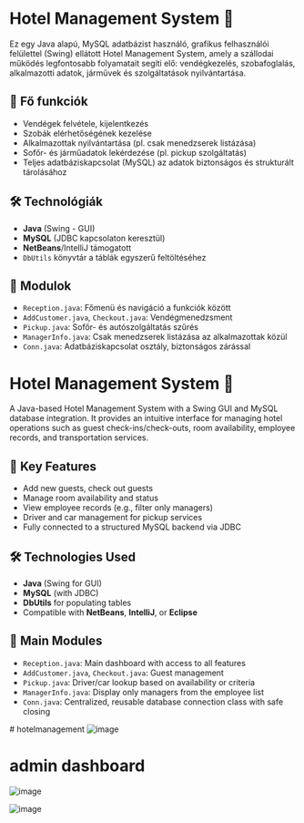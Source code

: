 # Hotel Management System 🏨

Ez egy Java alapú, MySQL adatbázist használó, grafikus felhasználói felülettel (Swing) ellátott Hotel Management System, amely a szállodai működés legfontosabb folyamatait segíti elő: vendégkezelés, szobafoglalás, alkalmazotti adatok, járművek és szolgáltatások nyilvántartása.

## 🎯 Fő funkciók

- Vendégek felvétele, kijelentkezés
- Szobák elérhetőségének kezelése
- Alkalmazottak nyilvántartása (pl. csak menedzserek listázása)
- Sofőr- és járműadatok lekérdezése (pl. pickup szolgáltatás)
- Teljes adatbáziskapcsolat (MySQL) az adatok biztonságos és strukturált tárolásához

## 🛠 Technológiák

- **Java** (Swing - GUI)
- **MySQL** (JDBC kapcsolaton keresztül)
- **NetBeans**/IntelliJ támogatott
- `DbUtils` könyvtár a táblák egyszerű feltöltéséhez

## 🧩 Modulok

- `Reception.java`: Főmenü és navigáció a funkciók között
- `AddCustomer.java`, `Checkout.java`: Vendégmenedzsment
- `Pickup.java`: Sofőr- és autószolgáltatás szűrés
- `ManagerInfo.java`: Csak menedzserek listázása az alkalmazottak közül
- `Conn.java`: Adatbáziskapcsolat osztály, biztonságos zárással

# Hotel Management System 🏨

A Java-based Hotel Management System with a Swing GUI and MySQL database integration. It provides an intuitive interface for managing hotel operations such as guest check-ins/check-outs, room availability, employee records, and transportation services.

## 🎯 Key Features

- Add new guests, check out guests
- Manage room availability and status
- View employee records (e.g., filter only managers)
- Driver and car management for pickup services
- Fully connected to a structured MySQL backend via JDBC

## 🛠 Technologies Used

- **Java** (Swing for GUI)
- **MySQL** (with JDBC)
- **DbUtils** for populating tables
- Compatible with **NetBeans**, **IntelliJ**, or **Eclipse**

## 🧩 Main Modules

- `Reception.java`: Main dashboard with access to all features
- `AddCustomer.java`, `Checkout.java`: Guest management
- `Pickup.java`: Driver/car lookup based on availability or criteria
- `ManagerInfo.java`: Display only managers from the employee list
- `Conn.java`: Centralized, reusable database connection class with safe closing



﻿# hotelmanagement
![image](https://github.com/user-attachments/assets/4e3d4b6e-c333-4b12-a836-c1169ba86e7b)

# admin dashboard
![image](https://github.com/user-attachments/assets/83f85365-3fdb-4135-96fd-f069c64e0ece)

![image](https://github.com/user-attachments/assets/20de52a0-e2ef-4e58-bc87-d1bb2243b0e5)
